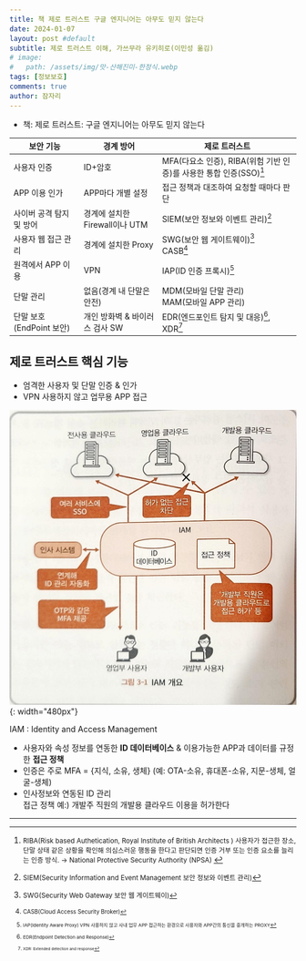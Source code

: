 ```yaml
---
title: 책 제로 트러스트 구글 엔지니어는 아무도 믿지 않는다
date: 2024-01-07
layout: post #default
subtitle: 제로 트러스트 이해, 가쓰무라 유키히로(이민성 옮김)
# image:
#   path: /assets/img/맛-산해진미-한정식.webp
tags: [정보보호]
comments: true
author: 잠자리
---
```


* 책: 제로 트러스트: 구글 엔지니어는 아무도 믿지 않는다

| 보안 기능 | 경계 방어 | 제로 트러스트 |
| --- | --- | --- |
| 사용자 인증 | ID+암호 | MFA(다요소 인증), RIBA(위험 기반 인증)를 사용한 통합 인증(SSO)[^1] |
| APP 이용 인가 | APP마다 개별 설정 | 접근 정책과 대조하여 요청할 때마다 판단 |
| 사이버 공격 탐지 및 방어 | 경계에 설치한 Firewall이나 UTM | SIEM(보안 정보와 이벤트 관리)[^2]|
| 사용자 웹 접근 관리| 경계에 설치한 Proxy | SWG(보안 웹 게이트웨이)[^3] <br> CASB[^4]| 
| 원격에서 APP 이용 | VPN | IAP(ID 인증 프록시)[^6]|
| 단말 관리 | 없음(경계 내 단말은 안전) | MDM(모바일 단말 관리) <br> MAM(모바일 APP 관리)|
| 단말 보호(EndPoint 보안) | 개인 방화벽 & 바이러스 검사 SW | EDR(엔드포인트 탐지 및 대응)[^5], XDR[^7]|

## 제로 트러스트 핵심 기능
* 엄격한 사용자 및 단말 인증 & 인가
* VPN 사용하지 않고 업무용 APP 접근

![IAM개요](/assets/img/IAM개요.png){: width="480px"}  

IAM 
: Identity and Access Management  
* 사용자와 속성 정보를 연동한 **ID 데이터베이스** & 이용가능한 APP과 데이터를 규정한 **접근 정책**  
* 인증은 주로 MFA = {지식, 소유, 생체} (예: OTA-소유, 휴대폰-소유, 지문-생체, 얼굴-생체)  
* 인사정보와 연동된 ID 관리  
접근 정책 예:) 개발주 직원의 개발용 클라우드 이용을 허가한다  

<hr/>

[^1]: <small> RIBA(Risk based Authetication, Royal Institute of British Architects )  사용자가 접근한 장소, 단말 상태 같은 상황을 확인해 의심스러운 행동을 한다고 판단되면 인증 거부 또는 인증 요소를 늘리는 인증 방식. &rarr; National Protective Security Authority (NPSA) </small>  
[^2]: <small> SIEM(Security Information and Event Management 보안 정보와 이벤트 관리)</small>  
[^3]: <small> SWG(Security Web Gateway 보안 웹 게이트웨이)  
[^4]: <small> CASB(Cloud Access Security Broker)  
[^5]: <small> EDR(Endpoint Detection and Response)  
[^6]: <small> IAP(Identity Aware Proxy) VPN 사용하지 않고 사내 업무 APP 접근하는 환경으로 사용자와 APP간의 통신을 중개하는 PROXY</small>  
[^7]: <small> XDR: Extended detection and response</small>
